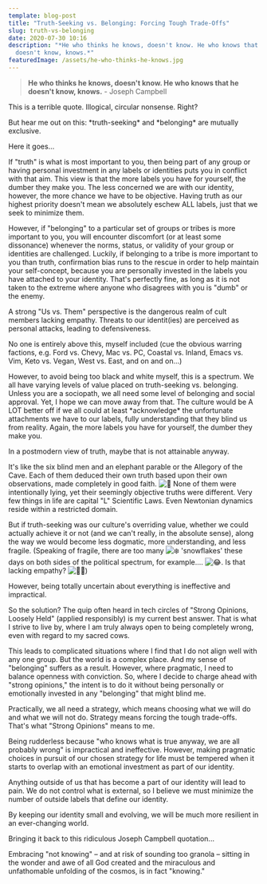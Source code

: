 ```yaml
---
template: blog-post
title: "Truth-Seeking vs. Belonging: Forcing Tough Trade-Offs"
slug: truth-vs-belonging
date: 2020-07-30 10:16
description: "*He who thinks he knows, doesn't know. He who knows that he
  doesn't know, knows.*"
featuredImage: /assets/he-who-thinks-he-knows.jpg
---
```

> **He who thinks he knows, doesn't know. He who knows that he doesn't know, knows.** - Joseph Campbell

This is a terrible quote. Illogical, circular nonsense. Right?

But hear me out on this: \*truth-seeking\* and \*belonging\* are mutually exclusive.

Here it goes…

If "truth" is what is most important to you, then being part of any group or having personal investment in any labels or identities puts you in conflict with that aim. This view is that the more labels you have for yourself, the dumber they make you. The less concerned we are with our identity, however, the more chance we have to be objective. Having truth as our highest priority doesn't mean we absolutely eschew ALL labels, just that we seek to minimize them.

However, if "belonging" to a particular set of groups or tribes is more important to you, you will encounter discomfort (or at least some dissonance) whenever the norms, status, or validity of your group or identities are challenged. Luckily, if belonging to a tribe is more important to you than truth, confirmation bias runs to the rescue in order to help maintain your self-concept, because you are personally invested in the labels you have attached to your identity. That's perfectly fine, as long as it is not taken to the extreme where anyone who disagrees with you is "dumb" or the enemy.

A strong "Us vs. Them" perspective is the dangerous realm of cult members lacking empathy. Threats to our identit(ies) are perceived as personal attacks, leading to defensiveness.

No one is entirely above this, myself included (cue the obvious warring factions, e.g. Ford vs. Chevy, Mac vs. PC, Coastal vs. Inland, Emacs vs. Vim, Keto vs. Vegan, West vs. East, and on and on...)

However, to avoid being too black and white myself, this is a spectrum. We all have varying levels of value placed on truth-seeking vs. belonging. Unless you are a sociopath, we all need some level of belonging and social approval. Yet, I hope we can move away from that. The culture would be A LOT better off if we all could at least \*acknowledge\* the unfortunate attachments we have to our labels, fully understanding that they blind us from reality. Again, the more labels you have for yourself, the dumber they make you.

In a postmodern view of truth, maybe that is not attainable anyway.

It's like the six blind men and an elephant parable or the Allegory of the Cave. Each of them deduced their own truth based upon their own observations, made completely in good faith. ![🤯](https://static.xx.fbcdn.net/images/emoji.php/v9/t5/1/16/1f92f.png) None of them were intentionally lying, yet their seemingly objective truths were different. Very few things in life are capital "L" Scientific Laws. Even Newtonian dynamics reside within a restricted domain.

But if truth-seeking was our culture's overriding value, whether we could actually achieve it or not (and we can't really, in the absolute sense), along the way we would become less dogmatic, more understanding, and less fragile. (Speaking of fragile, there are too many ![❄️](https://static.xx.fbcdn.net/images/emoji.php/v9/t2e/1/16/2744.png) 'snowflakes' these days on both sides of the political spectrum, for example.... ![😂](https://static.xx.fbcdn.net/images/emoji.php/v9/td0/1/16/1f602.png). Is that lacking empathy? ![🤦‍♂️](https://static.xx.fbcdn.net/images/emoji.php/v9/tc5/1/16/1f926_200d_2642.png))

However, being totally uncertain about everything is ineffective and impractical.

So the solution? The quip often heard in tech circles of "Strong Opinions, Loosely Held" (applied responsibly) is my current best answer. That is what I strive to live by, where I am truly always open to being completely wrong, even with regard to my sacred cows.

This leads to complicated situations where I find that I do not align well with any one group. But the world is a complex place. And my sense of "belonging" suffers as a result. However, where pragmatic, I need to balance openness with conviction. So, where I decide to charge ahead with "strong opinions," the intent is to do it without being personally or emotionally invested in any "belonging" that might blind me.

Practically, we all need a strategy, which means choosing what we will do and what we will not do. Strategy means forcing the tough trade-offs. That's what "Strong Opinions" means to me.

Being rudderless because "who knows what is true anyway, we are all probably wrong" is impractical and ineffective. However, making pragmatic choices in pursuit of our chosen strategy for life must be tempered when it starts to overlap with an emotional investment as part of our identity.

Anything outside of us that has become a part of our identity will lead to pain. We do not control what is external, so I believe we must minimize the number of outside labels that define our identity.

By keeping our identity small and evolving, we will be much more resilient in an ever-changing world.

Bringing it back to this ridiculous Joseph Campbell quotation...

Embracing "not knowing" – and at risk of sounding too granola – sitting in the wonder and awe of all God created and the miraculous and unfathomable unfolding of the cosmos, is in fact "knowing."